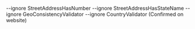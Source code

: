 --ignore StreetAddressHasNumber --ignore StreetAddressHasStateName --ignore GeoConsistencyValidator --ignore CountryValidator (Confirmed on website)
